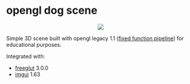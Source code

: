 # opengl dog scene
<p align="center"><img src="https://raw.githubusercontent.com/EldarZ/opengl_dog_scene/master/Assets/dog_scene.gif"/></p>

Simple 3D scene built with opengl legacy 1.1 ([fixed function pipeline](https://www.khronos.org/opengl/wiki/Fixed_Function_Pipeline)) for educational purposes.

Integrated with:

* [freeglut](http://freeglut.sourceforge.net) 3.0.0
* [imgui](https://github.com/ocornut/imgui) 1.63
